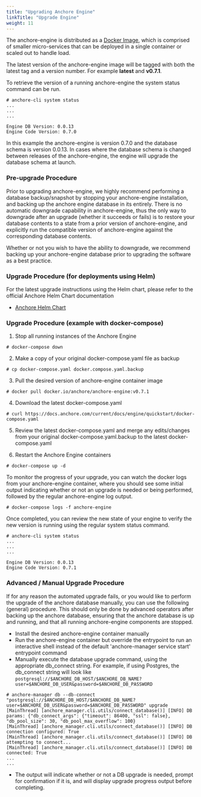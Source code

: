 ```yaml
---
title: "Upgrading Anchore Engine"
linkTitle: "Upgrade Engine"
weight: 11
---
```


The anchore-engine is distributed as a [Docker Image](https://hub.docker.com/r/anchore/anchore-engine), which is comprised of smaller micro-services that can be deployed in a single container or scaled out to handle load.

The latest version of the anchore-engine image will be tagged with both the latest tag and a version number. For example **latest** and **v0.7.1**.

To retrieve the version of a running anchore-engine the system status command can be run.

```
# anchore-cli system status
...
...
...

Engine DB Version: 0.0.13
Engine Code Version: 0.7.0
```

In this example the anchore-engine is version 0.7.0 and the database schema is version 0.0.13.  In cases where the database schema is changed between releases of the anchore-engine, the engine will upgrade the database schema at launch.

### Pre-upgrade Procedure

Prior to upgrading anchore-engine, we highly recommend performing a database backup/snapshot by stopping your anchore-engine installation, and backing up the anchore engine database in its entirely.  There is no automatic downgrade capability in anchore-engine, thus the only way to downgrade after an upgrade (whether it succeeds or fails) is to restore your database contents to a state from a prior version of anchore-engine, and explicitly run the compatible version of anchore-engine against the corresponding database contents. 

Whether or not you wish to have the ability to downgrade, we recommend backing up your anchore-engine database prior to upgrading the software as a best practice.

### Upgrade Procedure (for deployments using Helm)

For the latest upgrade instructions using the Helm chart, please refer to the official Anchore Helm Chart documentation

- [Anchore Helm Chart](https://github.com/anchore/anchore-charts/blob/master/stable/anchore-engine)


### Upgrade Procedure (example with docker-compose)

1. Stop all running instances of the Anchore Engine
```
# docker-compose down
```

2. Make a copy of your original docker-compose.yaml file as backup
```
# cp docker-compose.yaml docker.compose.yaml.backup
```

3. Pull the desired version of anchore-engine container image
```
# docker pull docker.io/anchore/anchore-engine:v0.7.1
```

4. Download the latest docker-compose.yaml
```
# curl https://docs.anchore.com/current/docs/engine/quickstart/docker-compose.yaml
```

5. Review the latest docker-compose.yaml and merge any edits/changes from your original docker-compose.yaml.backup to the latest docker-compose.yaml

6. Restart the Anchore Engine containers
```
# docker-compose up -d
```

To monitor the progress of your upgrade, you can watch the docker logs from your anchore-engine container, where you should see some initial output indicating whether or not an upgrade is needed or being performed, followed by the regular anchore-engine log output.

```
# docker-compose logs -f anchore-engine
```

Once completed, you can review the new state of your engine to verify the new version is running using the regular system status command.

```
# anchore-cli system status
...
...
...

Engine DB Version: 0.0.13
Engine Code Version: 0.7.1
```

### Advanced / Manual Upgrade Procedure

If for any reason the automated upgrade fails, or you would like to perform the upgrade of the anchore database manually, you can use the following (general) procedure.  This should only be done by advanced operators after backing up the anchore database, ensuring that the anchore database is up and running, and that all running anchore-engine components are stopped.

- Install the desired anchore-engine container manually
- Run the anchore-engine container but override the entrypoint to run an interactive shell instead of the default 'anchore-manager service start' entrypoint command
- Manually execute the database upgrade command, using the appropriate db_connect string.  For example, if using Postgres, the db_connect string will look like `postgresql://$ANCHORE_DB_HOST/$ANCHORE_DB_NAME?user=$ANCHORE_DB_USER&password=$ANCHORE_DB_PASSWORD`

```
# anchore-manager db --db-connect "postgresql://$ANCHORE_DB_HOST/$ANCHORE_DB_NAME?user=$ANCHORE_DB_USER&password=$ANCHORE_DB_PASSWORD" upgrade
[MainThread] [anchore_manager.cli.utils/connect_database()] [INFO] DB params: {"db_connect_args": {"timeout": 86400, "ssl": false}, "db_pool_size": 30, "db_pool_max_overflow": 100}
[MainThread] [anchore_manager.cli.utils/connect_database()] [INFO] DB connection configured: True
[MainThread] [anchore_manager.cli.utils/connect_database()] [INFO] DB attempting to connect...
[MainThread] [anchore_manager.cli.utils/connect_database()] [INFO] DB connected: True
...
...
```
- The output will indicate whether or not a DB upgrade is needed, prompt for confirmation if it is, and will display upgrade progress output before completing.
